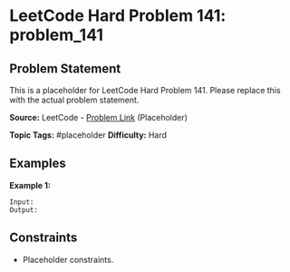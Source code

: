 # LeetCode Hard Problem 141: problem_141

## Problem Statement

This is a placeholder for LeetCode Hard Problem 141.
Please replace this with the actual problem statement.

**Source:** LeetCode - [Problem Link](https://leetcode.com/problems/problem-141/) (Placeholder)

**Topic Tags:** #placeholder
**Difficulty:** Hard

## Examples

**Example 1:**

```
Input:
Output:
```

## Constraints

- Placeholder constraints.
